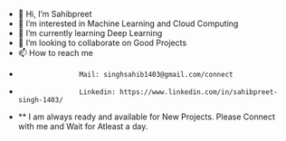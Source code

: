 - 👋 Hi, I’m Sahibpreet
- 👀 I’m interested in Machine Learning and Cloud Computing
- 🌱 I’m currently learning Deep Learning
- 💞️ I’m looking to collaborate on Good Projects 
- 📫 How to reach me 
-                    Mail: singhsahib1403@gmail.com/connect 
-                    Linkedin: https://www.linkedin.com/in/sahibpreet-singh-1403/
- ** I am always ready and available for New Projects. Please Connect with me and Wait for Atleast a day.

<!---
sahibarneja/sahibarneja is a ✨ special ✨ repository because its `README.md` (this file) appears on your GitHub profile.
You can click the Preview link to take a look at your changes.
--->
